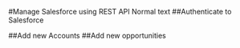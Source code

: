 #Manage Salesforce using REST API
Normal text
##Authenticate to Salesforce

##Add new Accounts 
##Add new opportunities
